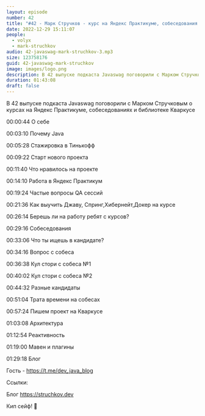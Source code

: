 ```yaml
---
layout: episode
number: 42
title: "#42 - Марк Стручков - курс на Яндекс Практикуме, собеседования и библиотека Кваркус"
date: 2022-12-29 15:11:07
people:
  - volyx
  - mark-struchkov
audio: 42-javaswag-mark-struchkov-3.mp3
size: 123758176 
guid: 42-javaswag-mark-struchkov
image: images/logo.png
description: В 42 выпуске подкаста Javaswag поговорили с Марком Стручковым о курсах на Яндекс Практикуме, собеседованиях и Кваркусе
duration: 01:43:08
draft: false
---
```


В 42 выпуске подкаста Javaswag поговорили с Марком Стручковым о курсах на Яндекс Практикуме, собеседованиях и библиотеке Кваркусе


00:00:44 О себе

00:03:10 Почему Java

00:05:28 Стажировка в Тинькофф

00:09:22 Старт нового проекта

00:11:40 Что нравилось на проекте

00:14:10 Работа в Яндекс Практикум

00:19:24 Частые вопросы QA сессий

00:21:36 Как выучить Джаву, Спринг,Хибернейт,Докер на курсе

00:26:14 Берешь ли на работу ребят с курсов?

00:29:16 Собеседования

00:33:06 Что ты ищешь в кандидате?

00:34:16 Вопрос с собеса

00:36:38 Кул стори с собеса №1

00:40:02 Кул стори с собеса №2

00:44:32 Разные кандидаты

00:51:04 Трата времени на собесах

00:57:24 Пишем проект на Кваркусе

01:03:08 Архитектура

01:12:54 Реактивность

01:19:00 Мавен и плагины

01:29:18 Блог

Гость - https://t.me/dev_java_blog

Ссылки:

Блог https://struchkov.dev

Кип сейф! 🖖


